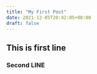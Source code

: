 ```yaml
---
title: "My First Post"
date: 2021-12-05T20:42:05+08:00
draft: false
---
```


## This is first line

### Second LINE
